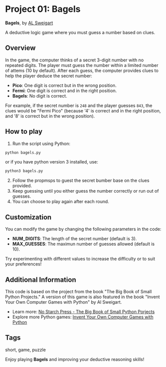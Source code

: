 # Project 01: Bagels

**Bagels**, by [AL Sweigart](mail:al@inventwithpython.com)

A deductive logic game where you must guess a number based on clues.

## Overview

In the game, the computer thinks of a secret 3-digit number with no repeated digits. The player must guess the number within a limited number of attems (10 by default). After each guess, the computer provides clues to help the player deduce the secret number:

- **Pico**: One digit is correct but in the wrong position.
- **Fermi**: One digit is correct and in the right position.
- **Bagels**: No digit is correct.

For example, if the secret number is `248` and the player guesses `843`, the clues would be "Fermi Pico" (because '4' is correct and in the right position, and '8' is correct but in the wrong position).

## How to play

1. Run the script using Python:

  ```bash
  python bagels.py
  ```

or if you have python version 3 installed, use:

  ```bash
  python3 bagels.py
  ```

2. Follow the propmsps to guest the secret bumber base on the clues provided.
3. Keep guessing until you either guess the number correctly or run out of guesses.
4. You can choose to play again after each round.

## Customization

You can modify the game by changing the following parameters in the code:

- **NUM_DIGITS**: The length of the secret number (default is 3).
- **MAX_GUESSES**: The maximun number of guesses allowed (default is 10).

Try experimenting with different values to increase the difficulty or to suit your preferences!

## Additional Information

This code is based on the project from the book "The Big Book of Small Python Projects." A version of this game is also featured in the book "Invent Your Own Computer Games with Python" by Al Sweigart.

- Learn more: [No Starch Press - The Big Book of Small Python Porjects](https://nostarch.com/big-book-small-python-projects)
- Explore more Python games: [Invent Your Own Computer Games with Python](https://nostarch.com/inventwithpython)

## Tags

short, game, puzzle

Enjoy playing **Bagels** and improving your deductive reasoning skills!